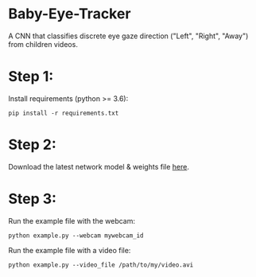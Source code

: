 # Baby-Eye-Tracker
A CNN that classifies discrete eye gaze direction ("Left", "Right", "Away") from children videos.

# Step 1:
Install requirements (python >= 3.6):

`pip install -r requirements.txt`

# Step 2:
Download the latest network model & weights file [here](https://www.cs.tau.ac.il/~yotamerel/eye_discrete_model_and_weights.h5).

# Step 3:
Run the example file with the webcam:

`python example.py --webcam mywebcam_id`

Run the example file with a video file:

`python example.py --video_file /path/to/my/video.avi`
